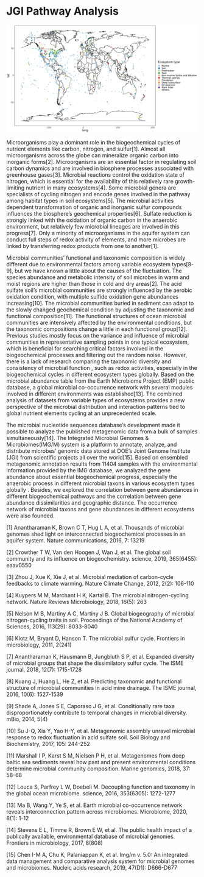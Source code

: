 JGI Pathway Analysis
================

![](sample_world_map.png)

Microorganisms play a dominant role in the biogeochemical cycles of
nutrient elements like carbon, nitrogen, and sulfur\[1\]. Almost all
microorganisms across the globe can mineralize organic carbon into
inorganic forms\[2\]. Microorganisms are an essential factor in
regulating soil carbon dynamics and are involved in biosphere processes
associated with greenhouse gases\[3\]. Microbial reactions control the
oxidation state of nitrogen, which is essential for the availability of
this relatively rare growth-limiting nutrient in many ecosystems\[4\].
Some microbial genera are specialists of cycling nitrogen and encode
genes involved in the pathway among habitat types in soil
ecosystems\[5\]. The microbial activities dependent transformation of
organic and inorganic sulfur compounds influences the biosphere’s
geochemical properties\[6\]. Sulfate reduction is strongly linked with
the oxidation of organic carbon in the anaerobic environment, but
relatively few microbial lineages are involved in this progress\[7\].
Only a minority of microorganisms in the aquifer system can conduct full
steps of redox activity of elements, and more microbes are linked by
transferring redox products from one to another\[1\].

Microbial communities’ functional and taxonomic composition is widely
different due to environmental factors among variable ecosystem
types\[8-9\], but we have known a little about the causes of the
fluctuation. The species abundance and metabolic intensity of soil
microbes in warm and moist regions are higher than those in cold and dry
areas\[2\]. The acid sulfate soil’s microbial communities are strongly
influenced by the aerobic oxidation condition, with multiple sulfide
oxidation gene abundances increasing\[10\]. The microbial communities
buried in sediment can adapt to the slowly changed geochemical condition
by adjusting the taxonomic and functional composition\[11\]. The
functional structures of ocean microbial communities are intensively
affected by the environmental conditions, but the taxonomic compositions
change a little in each functional group\[12\]. Previous studies mostly
focus on the variance and influence of microbial communities in
representative sampling points in one typical ecosystem, which is
beneficial for searching critical factors involved in the biogeochemical
processes and filtering out the random noise. However, there is a lack
of research comparing the taxonomic diversity and consistency of
microbial function , such as redox activities, especially in the
biogeochemical cycles in different ecosystem types globally. Based on
the microbial abundance table from the Earth Microbiome Project (EMP)
public database, a global microbial co-occurrence network with several
modules involved in different environments was established\[13\]. The
combined analysis of datasets from variable types of ecosystems provides
a new perspective of the microbial distribution and interaction patterns
tied to global nutrient elements cycling at an unprecedented scale.

The microbial nucleotide sequences database’s development made it
possible to analyze the published metagenomic data from a bulk of
samples simultaneously\[14\]. The Integrated Microbial Genomes &
Microbiomes(IMG/M) system is a platform to annotate, analyze, and
distribute microbes’ genomic data stored at DOE’s Joint Genome Institute
(JGI) from scientific projects all over the world\[15\]. Based on
ensembled metagenomic annotation results from 11404 samples with the
environmental information provided by the IMG database, we analyzed the
gene abundance about essential biogeochemical progress, especially the
anaerobic process in different microbial taxons in various ecosystem
types globally . Besides, we explored the correlation between gene
abundances in different biogeochemical pathways and the correlation
between gene abundance dissimilarities and geographic distance. The
occurrence network of microbial taxons and gene abundances in different
ecosystems were also founded.

\[1\] Anantharaman K, Brown C T, Hug L A, et al. Thousands of microbial
genomes shed light on interconnected biogeochemical processes in an
aquifer system. Nature communications, 2016, 7: 13219

\[2\] Crowther T W, Van den Hoogen J, Wan J, et al. The global soil
community and its influence on biogeochemistry. science, 2019,
365(6455): eaav0550

\[3\] Zhou J, Xue K, Xie J, et al. Microbial mediation of carbon-cycle
feedbacks to climate warming. Nature Climate Change, 2012, 2(2): 106-110

\[4\] Kuypers M M, Marchant H K, Kartal B. The microbial
nitrogen-cycling network. Nature Reviews Microbiology, 2018, 16(5): 263

\[5\] Nelson M B, Martiny A C, Martiny J B. Global biogeography of
microbial nitrogen-cycling traits in soil. Proceedings of the National
Academy of Sciences, 2016, 113(29): 8033-8040

\[6\] Klotz M, Bryant D, Hanson T. The microbial sulfur cycle. Frontiers
in microbiology, 2011, 2(241)

\[7\] Anantharaman K, Hausmann B, Jungbluth S P, et al. Expanded
diversity of microbial groups that shape the dissimilatory sulfur cycle.
The ISME journal, 2018, 12(7): 1715-1728

\[8\] Kuang J, Huang L, He Z, et al. Predicting taxonomic and functional
structure of microbial communities in acid mine drainage. The ISME
journal, 2016, 10(6): 1527-1539

\[9\] Shade A, Jones S E, Caporaso J G, et al. Conditionally rare taxa
disproportionately contribute to temporal changes in microbial
diversity. mBio, 2014, 5(4)

\[10\] Su J-Q, Xia Y, Yao H-Y, et al. Metagenomic assembly unravel
microbial response to redox fluctuation in acid sulfate soil. Soil
Biology and Biochemistry, 2017, 105: 244-252

\[11\] Marshall I P, Karst S M, Nielsen P H, et al. Metagenomes from
deep baltic sea sediments reveal how past and present environmental
conditions determine microbial community composition. Marine genomics,
2018, 37: 58-68

\[12\] Louca S, Parfrey L W, Doebeli M. Decoupling function and taxonomy
in the global ocean microbiome. science, 2016, 353(6305): 1272-1277

\[13\] Ma B, Wang Y, Ye S, et al. Earth microbial co-occurrence network
reveals interconnection pattern across microbiomes. Microbiome, 2020,
8(1): 1-12

\[14\] Stevens E L, Timme R, Brown E W, et al. The public health impact
of a publically available, environmental database of microbial genomes.
Frontiers in microbiology, 2017, 8(808)

\[15\] Chen I-M A, Chu K, Palaniappan K, et al. Img/m v. 5.0: An
integrated data management and comparative analysis system for microbial
genomes and microbiomes. Nucleic acids research, 2019, 47(D1): D666-D677

